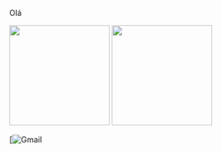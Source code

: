 Olá




<img height="180em" src="https://github-readme-stats.vercel.app/api?username=NasserRamadan&show_icons=true&theme=tokyonight"/>


 <img height="180em" src="https://github-readme-stats.vercel.app/api/top-langs/?username=andressansantos&layout=compact&theme=tokyonight"/>


[![Gmail](https://img.shields.io/badge/Gmail-D14836?style=for-the-badge&logo=gmail&logoColor=white)

